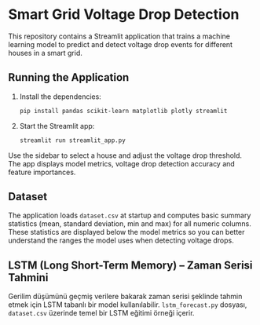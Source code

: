 # Smart Grid Voltage Drop Detection

This repository contains a Streamlit application that trains a machine learning model to predict and detect voltage drop events for different houses in a smart grid.

## Running the Application

1. Install the dependencies:
   ```bash
   pip install pandas scikit-learn matplotlib plotly streamlit
   ```

2. Start the Streamlit app:
   ```bash
   streamlit run streamlit_app.py
   ```

Use the sidebar to select a house and adjust the voltage drop threshold. The app displays model metrics, voltage drop detection accuracy and feature importances.

## Dataset

The application loads `dataset.csv` at startup and computes basic summary statistics (mean, standard deviation, min and max) for all numeric columns. These statistics are displayed below the model metrics so you can better understand the ranges the model uses when detecting voltage drops.

## LSTM (Long Short-Term Memory) – Zaman Serisi Tahmini

Gerilim düşümünü geçmiş verilere bakarak zaman serisi şeklinde tahmin etmek için LSTM tabanlı bir model kullanılabilir. `lstm_forecast.py` dosyası, `dataset.csv` üzerinde temel bir LSTM eğitimi örneği içerir.
